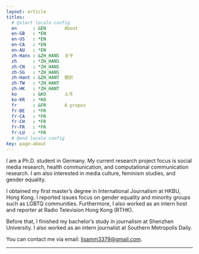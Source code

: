 ```yaml
---
layout: article
titles:
  # @start locale config
  en      : &EN       About
  en-GB   : *EN
  en-US   : *EN
  en-CA   : *EN
  en-AU   : *EN
  zh-Hans : &ZH_HANS  关于
  zh      : *ZH_HANS
  zh-CN   : *ZH_HANS
  zh-SG   : *ZH_HANS
  zh-Hant : &ZH_HANT  關於
  zh-TW   : *ZH_HANT
  zh-HK   : *ZH_HANT
  ko      : &KO       소개
  ko-KR   : *KO
  fr      : &FR       À propos
  fr-BE   : *FR
  fr-CA   : *FR
  fr-CH   : *FR
  fr-FR   : *FR
  fr-LU   : *FR
  # @end locale config
key: page-about
---
```

I am a Ph.D. student in Germany. My current research project focus is social media research, health communication, and computational communication research. I am also interested in media culture, feminism studies, and gender equality.

I obtained my first master’s degree in International Journalism at HKBU, Hong Kong. I reported issues focus on gender equality and minority groups such as LGBTQ communities. Furthermore, I also worked as an intern host and reporter at Radio Television Hong Kong (RTHK).

Before that, I finished my bachelor’s study in journalism at Shenzhen University. I also worked as an intern journalist at Southern Metropolis Daily.

You can contact me via email: lisamm3379@gmail.com.

---


